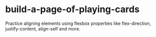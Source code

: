 # build-a-page-of-playing-cards
Practice aligning elements using flexbox properties like flex-direction, justify-content, align-self and more.
